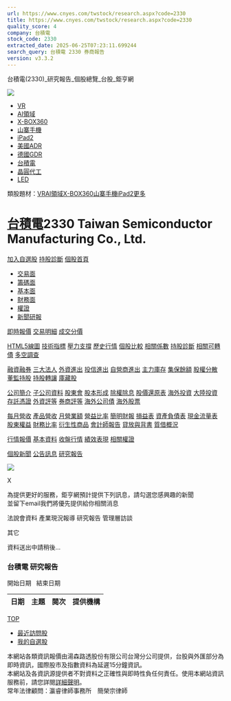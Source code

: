 ```yaml
---
url: https://www.cnyes.com/twstock/research.aspx?code=2330
title: https://www.cnyes.com/twstock/research.aspx?code=2330
quality_score: 4
company: 台積電
stock_code: 2330
extracted_date: 2025-06-25T07:23:11.699244
search_query: 台積電 2330 券商報告
version: v3.3.2
---
```


台積電(2330)\_研究報告\_個股總覽\_台股\_鉅亨網














![](/twstock/div/images/close.gif)

* [VR](/archive/twstock/index2real.aspx?itype=group&subcode=0_16&stitle=VR)
* [AI領域](/archive/twstock/index2real.aspx?itype=group&subcode=0_20&stitle=AI%e9%a0%98%e5%9f%9f)
* [X-BOX360](/archive/twstock/index2real.aspx?itype=group&subcode=1_8&stitle=X-BOX360)
* [山寨手機](/archive/twstock/index2real.aspx?itype=group&subcode=1_25&stitle=%e5%b1%b1%e5%af%a8%e6%89%8b%e6%a9%9f)
* [iPad2](/archive/twstock/index2real.aspx?itype=group&subcode=1_4&stitle=iPad2)
* [美國ADR](/archive/twstock/index2real.aspx?itype=group&subcode=2_20&stitle=%e7%be%8e%e5%9c%8bADR)
* [德國GDR](/archive/twstock/index2real.aspx?itype=group&subcode=2_24&stitle=%e5%be%b7%e5%9c%8bGDR)
* [台積電](/archive/twstock/index2real.aspx?itype=group&subcode=3_25&stitle=%e5%8f%b0%e7%a9%8d%e9%9b%bb)
* [晶圓代工](/archive/twstock/index2real.aspx?itype=group&subcode=8_3&stitle=%e6%99%b6%e5%9c%93%e4%bb%a3%e5%b7%a5)
* [LED](/archive/twstock/index2real.aspx?itype=group&subcode=8_10&stitle=LED)

類股題材：[VR](/archive/twstock/index2real.aspx?itype=group&subcode=0_16&stitle=VR)[AI領域](/archive/twstock/index2real.aspx?itype=group&subcode=0_20&stitle=AI%e9%a0%98%e5%9f%9f)[X-BOX360](/archive/twstock/index2real.aspx?itype=group&subcode=1_8&stitle=X-BOX360)[山寨手機](/archive/twstock/index2real.aspx?itype=group&subcode=1_25&stitle=%e5%b1%b1%e5%af%a8%e6%89%8b%e6%a9%9f)[iPad2](/archive/twstock/index2real.aspx?itype=group&subcode=1_4&stitle=iPad2)[更多](javascript:void(0);)

# [台積電](/archive/twstock/profile/2330.htm)2330 Taiwan Semiconductor Manufacturing Co., Ltd.

[加入自選股](#)
[持股診斷](#)
[個股首頁](/archive/twstock/profile/2330.htm)

* [交易面](#)
* [籌碼面](#)
* [基本面](#)
* [財務面](#)
* [權證](#)
* [新聞研報](#)

[即時報價](#)
[交易明細](#)
[成交分價](#)

[HTML5線圖](#)
[技術指標](#)
[壓力支撐](#)
[歷史行情](#)
[個股比較](#)
[相關係數](#)
[持股診斷](javascript:void(0);)
[相關可轉債](#)
[多空調查](#)

[融資融券](#)
[三大法人](https://stock.cnyes.com/market/TSE:2330:STOCK/3investor)
[外資進出](#)
[投信進出](#)
[自營商進出](#)
[主力庫存](#)
[集保餘額](#)
[股權分散](#)
[董監持股](#)
[持股轉讓](#)
[庫藏股](#)

[公司簡介](#)
[子公司資料](#)
[股東會](#)
[股本形成](#)
[除權除息](#)
[股價還原表](#)
[海外投資](#)
[大陸投資](#)
[存託憑證](#)
[外資評等](#)
[券商評等](#)
[海外公司債](#)
[海外股票](#)

[每月營收](#)
[產品營收](#)
[月營業額](#)
[營益比率](#)
[簡明財報](#)
[損益表](#)
[資產負債表](#)
[現金流量表](#)
[股東權益](#)
[財務比率](#)
[衍生性商品](#)
[會計師報告](#)
[貸放與背書](#)
[質借概況](#)

[行情報價](#)
[基本資料](#)
[收盤行情](#)
[績效表現](#)
[相關權證](//warrantinfo.jihsun.com.tw/want/wSearch.aspx?ul=2330)

[個股新聞](#)
[公告訊息](#)
[研究報告](#)




[![](//www.cnyes.com/twstock/images/new_2.gif)](https://invest.cnyes.com/twstock/tws/2330)

X

為提供更好的服務，鉅亨網預計提供下列訊息，請勾選您感興趣的新聞  
並留下email我們將優先提供給你相關消息

  

法說會資料
 產業現況報導
 研究報告
 管理層訪談
  
  
 其它
  
  



資料送出中請稍後...

### 台積電 研究報告

開始日期
  結束日期

| 日期 | 主題 | 閱次 | 提供機構 |
| --- | --- | --- | --- |

[TOP](#)

* [最近訪問股](#)
* [我的自選股](#)

本網站各類資訊報價由湯森路透股份有限公司台灣分公司提供，台股與外匯部分為即時資訊，國際股市及指數資料為延遲15分鐘資訊。  
本網站及各資訊源提供者不對資料之正確性與即時性負任何責任。使用本網站資訊服務前，請您詳閱[詳細聲明](http://www.cnyes.com/cnyes_about/cnyes_sos03.html)。  
常年法律顧問：瀛睿律師事務所　簡榮宗律師